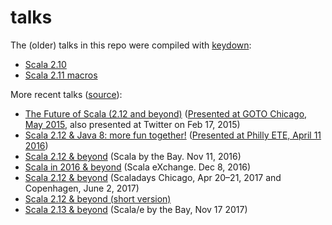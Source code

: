 talks
=====

The (older) talks in this repo were compiled with [keydown](https://github.com/infews/keydown/):
  - [Scala 2.10](https://github.com/adriaanm/talks/blob/master/scala-2.10/slides.md)
  - [Scala 2.11 macros](https://github.com/adriaanm/talks/blob/master/scala-macros/slides.md)

More recent talks ([source](https://github.com/adriaanm/reveal.js/)):
  - [The Future of Scala (2.12 and beyond)](https://adriaanm.github.io/reveal.js/scala-next.html) ([Presented at GOTO Chicago, May 2015](https://www.youtube.com/watch?v=aS_0TNXtj-I), also presented at Twitter on Feb 17, 2015)
  - [Scala 2.12 &amp; Java 8: more fun together!](https://adriaanm.github.io/reveal.js/scala-2.12.html) ([Presented at Philly ETE, April 11 2016](https://vimeo.com/166266891))
  - [Scala 2.12 &amp; beyond](https://adriaanm.github.io/reveal.js/scala-2.12-beyond.html) (Scala by the Bay. Nov 11, 2016)
  - [Scala in 2016 &amp; beyond](https://adriaanm.github.io/reveal.js/scalax2016.html) (Scala eXchange. Dec 8, 2016)
  - [Scala 2.12 &amp; beyond](https://adriaanm.github.io/reveal.js/scala-2.12-2017.html) (Scaladays Chicago, Apr 20–21, 2017 and Copenhagen, June 2, 2017)
  - [Scala 2.12 &amp; beyond (short version)](https://adriaanm.github.io/reveal.js/scala-2.12-2017-20min.html)
  - [Scala 2.13 &amp; beyond](https://adriaanm.github.io/reveal.js/scala-2.13-beyond.html) (Scala/e by the Bay, Nov 17 2017)
  
